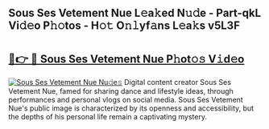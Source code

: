 ## Sous Ses Vetement Nue L𝚎a𝚔ed N𝚞𝚍e - Part-qkL Vi𝚍𝚎o P𝚑𝚘tos - H𝚘𝚝 O𝚗𝚕yf𝚊ns L𝚎a𝚔s v5L3F

# <h2><a href="http://kf42axs.oniu.top/?m=Sous+Ses+Vetement+Nue">🔗👉 🔴 Sous Ses Vetement Nue P𝚑ot𝚘𝚜 V𝚒d𝚎o</a></h2>

[![Sous Ses Vetement Nue Nu𝚍e𝚜](https://i.imgur.com/0qMVB7G.gif)](http://kf42axs.oniu.top/?m=Sous+Ses+Vetement+Nue)
Digital content creator Sous Ses Vetement Nue, famed for sharing dance and lifestyle ideas, through performances and personal vlogs on social media. Sous Ses Vetement Nue's public image is characterized by its openness and accessibility, but the depths of his personal life remain a captivating mystery.  
